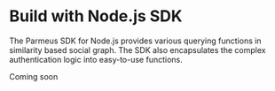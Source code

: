 # Build with Node.js SDK

The Parmeus SDK for Node.js provides various querying functions in similarity based social graph. The SDK also encapsulates the complex authentication logic into easy-to-use functions.

Coming soon